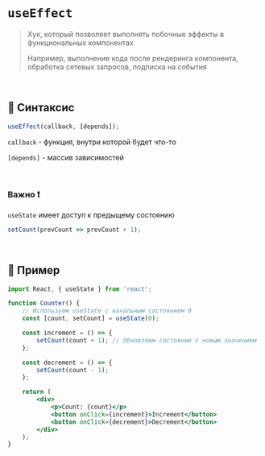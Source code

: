 # `useEffect`
> Хук, который позволяет выполнять побочные эффекты в функциональных компонентах
>
>  Например, выполнение кода после рендеринга компонента, обработка сетевых запросов, подписка на события

<br>

## 🚩 Синтаксис
```jsx
useEffect(callback, [depends]);
```
`callback` - функция, внутри которой будет что-то

`[depends]` - массив зависимостей

<br>

### Важно ❗

`useState` имеет доступ к предыщему состоянию
```jsx
setCount(prevCount => prevCount + 1);
```

<br>

## 🚩 Пример
```jsx
import React, { useState } from 'react';

function Counter() {
    // Используем useState с начальным состоянием 0
    const [count, setCount] = useState(0);

    const increment = () => {
        setCount(count + 1); // Обновляем состояние с новым значением
    };

    const decrement = () => {
        setCount(count - 1);
    };

    return (
        <div>
            <p>Count: {count}</p>
            <button onClick={increment}>Increment</button>
            <button onClick={decrement}>Decrement</button>
        </div>
    );
}

```
